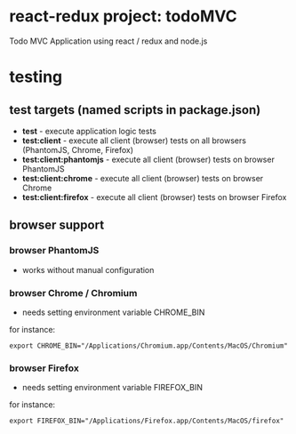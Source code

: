 react-redux project: todoMVC
============================

Todo MVC Application using react / redux and node.js

# testing
## test targets (named scripts in package.json)
*  **test** - execute application logic tests
*  **test:client** - execute all client (browser) tests on all browsers (PhantomJS, Chrome, Firefox)
*  **test:client:phantomjs** - execute all client (browser) tests on browser PhantomJS
*  **test:client:chrome** - execute all client (browser) tests on browser Chrome
*  **test:client:firefox** - execute all client (browser) tests on browser Firefox

## browser support
### browser PhantomJS
*  works without manual configuration

### browser Chrome / Chromium
*  needs setting environment variable CHROME_BIN

for instance:

    export CHROME_BIN="/Applications/Chromium.app/Contents/MacOS/Chromium"

### browser Firefox
*  needs setting environment variable FIREFOX_BIN

for instance:

    export FIREFOX_BIN="/Applications/Firefox.app/Contents/MacOS/firefox"


